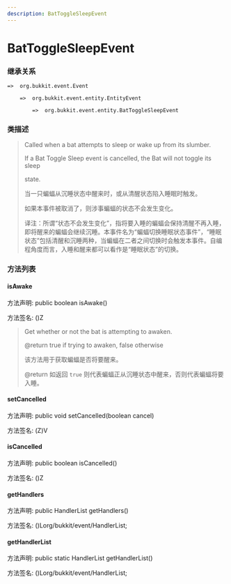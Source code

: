 ```yaml
---
description: BatToggleSleepEvent
---
```


# BatToggleSleepEvent

### 继承关系

    =>  org.bukkit.event.Event

        =>  org.bukkit.event.entity.EntityEvent

            =>  org.bukkit.event.entity.BatToggleSleepEvent

### 类描述

> Called when a bat attempts to sleep or wake up from its slumber.
> 
> If a Bat Toggle Sleep event is cancelled, the Bat will not toggle its sleep
> 
> state.
> 
> <p>
> 
> 当一只蝙蝠从沉睡状态中醒来时，或从清醒状态陷入睡眠时触发。
> 
> 如果本事件被取消了，则涉事蝙蝠的状态不会发生变化。
> 
> <p>
> 
> 译注：所谓“状态不会发生变化”，指将要入睡的蝙蝠会保持清醒不再入睡，即将醒来的蝙蝠会继续沉睡。本事件名为“蝙蝠切换睡眠状态事件”，“睡眠状态”包括清醒和沉睡两种，当蝙蝠在二者之间切换时会触发本事件。自编程角度而言，入睡和醒来都可以看作是“睡眠状态”的切换。

### 方法列表

#### isAwake

方法声明: public boolean isAwake()

方法签名: ()Z

> Get whether or not the bat is attempting to awaken.
> 
> @return true if trying to awaken, false otherwise
> 
> <p>
> 
> 该方法用于获取蝙蝠是否将要醒来。
> 
> @return 如返回 `true` 则代表蝙蝠正从沉睡状态中醒来，否则代表蝙蝠将要入睡。

#### setCancelled

方法声明: public void setCancelled(boolean cancel)

方法签名: (Z)V

#### isCancelled

方法声明: public boolean isCancelled()

方法签名: ()Z

#### getHandlers

方法声明: public HandlerList getHandlers()

方法签名: ()Lorg/bukkit/event/HandlerList;

#### getHandlerList

方法声明: public static HandlerList getHandlerList()

方法签名: ()Lorg/bukkit/event/HandlerList;